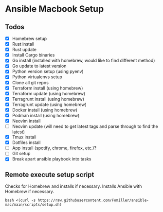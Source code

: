 # Ansible Macbook Setup

## Todos
- [x] Homebrew setup
- [x] Rust install 
- [x] Rust update
- [x] Install Cargo binaries
- [x] Go install (installed with homebrew, would like to find different method)
- [x] Go update to latest version
- [x] Python version setup (using pyenv)
- [x] Python virtualenvs setup
- [x] Clone all git repos
- [x] Terraform install (using homebrew)
- [x] Terraform update (using homebrew)
- [x] Terragrunt install (using homebrew)
- [x] Terragrunt update (using homebrew)
- [x] Docker install (using homebrew) 
- [x] Podman install (using homebrew)
- [x] Neovim install
- [ ] Neovim update (will need to get latest tags and parse through to find the latest)
- [x] Tmux install 
- [x] Dotfiles install
- [ ] App install (spotify, chrome, firefox, etc.)?
- [ ] Git setup
- [x] Break apart ansible playbook into tasks

## Remote execute setup script
Checks for Homebrew and installs if necessary. Installs Ansible with Homebrew if necessary.
```
bash <(curl -s https://raw.githubusercontent.com/Fomiller/ansible-mac/main/scripts/setup.sh)
```
